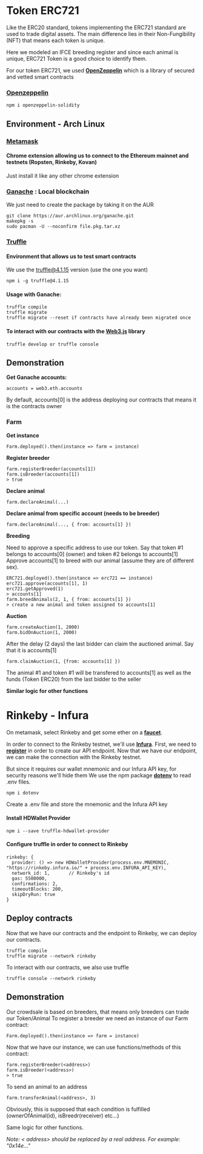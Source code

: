 # Token ERC721

Like the ERC20 standard, tokens implementing the ERC721 standard are used to trade digital assets. The main difference lies in their Non-Fungibility (NFT) that means each token is unique.

Here we modeled an IFCE breeding register and since each animal is unique, ERC721 Token is a good choice to identify them.

For our token ERC721, we used **[OpenZeppelin](https://github.com/OpenZeppelin/openzeppelin-solidity)** which is a library of secured and vetted smart contracts

### [Openzeppelin](https://github.com/OpenZeppelin/openzeppelin-solidity)

    npm i openzeppelin-solidity

## Environment - Arch Linux

### [Metamask](https://metamask.io/)

#### Chrome extension allowing us to connect to the Ethereum mainnet and testnets (Ropsten, Rinkeby, Kovan)

Just install it like any other chrome extension

### [Ganache](https://truffleframework.com/) : Local blockchain

We just need to create the package by taking it on the AUR

    git clone https://aur.archlinux.org/ganache.git
    makepkg -s
    sudo pacman -U --noconfirm file.pkg.tar.xz

### [Truffle](https://truffleframework.com/)

#### Environment that allows us to test smart contracts

We use the truffle@4.1.15 version (use the one you want)

    npm i -g truffle@4.1.15

#### Usage with Ganache:

    truffle compile
    truffle migrate
    truffle migrate --reset if contracts have already been migrated once

#### To interact with our contracts with the **[Web3.js](https://github.com/ethereum/wiki/wiki/JavaScript-API)** library

    truffle develop or truffle console

## Demonstration

**Get Ganache accounts:**

    accounts = web3.eth.accounts

By default, accounts[0] is the address deploying our contracts that means it is the contracts owner

### Farm

**Get instance**

    Farm.deployed().then(instance => farm = instance)

**Register breeder**

    farm.registerBreeder(accounts[1])
    farm.isBreeder(accounts[1])
    > true

**Declare animal**

    farm.declareAnimal(...)

**Declare animal from specific account (needs to be breeder)**

    farm.declareAnimal(..., { from: accounts[1] })

**Breeding**

Need to approve a specific address to use our token. Say that token #1 belongs to accounts[0] (owner) and token #2 belongs to accounts[1]
Approve accounts[1] to breed with our animal (assume they are of different sex).

    ERC721.deployed().then(instance => erc721 == instance)
    erc721.approve(accounts[1], 1)
    erc721.getApproved(1)
    > accounts[1]
    farm.breedAnimals(2, 1, { from: accounts[1] })
    > create a new animal and token assigned to accounts[1]

**Auction**

    farm.createAuction(1, 2000)
    farm.bidOnAuction(1, 2000)

After the delay (2 days) the last bidder can claim the auctioned animal. Say that it is accounts[1]

    farm.claimAuction(1, {from: accounts[1] })

The animal #1 and token #1 will be transfered to accounts[1] as well as the funds (Token ERC20) from the last bidder to the seller

**Similar logic for other functions**

# Rinkeby - Infura

On metamask, select Rinkeby and get some ether on a **[faucet](https://faucet.rinkeby.io/)**. 

In order to connect to the Rinkeby testnet, we'll use **[Infura](https://infura.io)**. First, we need to **[register](https://infura.io/signup)** in order to create our API endpoint.
Now that we have our endpoint, we can make the connection with the Rinkeby testnet.

But since it requires our wallet mnemonic and our Infura API key, for security reasons we'll hide them
We use the npm package **[dotenv](https://www.npmjs.com/package/dotenv)** to read .env files.

    npm i dotenv

Create a .env file and store the mnemonic and the Infura API key

#### Install HDWallet Provider

    npm i --save truffle-hdwallet-provider

#### Configure truffle in order to connect to Rinkeby

    rinkeby: {
      provider: () => new HDWalletProvider(process.env.MNEMONIC, "https://rinkeby.infura.io/" + process.env.INFURA_API_KEY),
      network_id: 1,       // Rinkeby's id
      gas: 5500000,        
      confirmations: 2,    
      timeoutBlocks: 200,  
      skipDryRun: true     
    }

## Deploy contracts

Now that we have our contracts and the endpoint to Rinkeby, we can deploy our contracts.

    truffle compile
    truffle migrate --network rinkeby

To interact with our contracts, we also use truffle

    truffle console --network rinkeby

## Demonstration

Our crowdsale is based on breeders, that means only breeders can trade our Token/Animal
To register a breeder we need an instance of our Farm contract:

    Farm.deployed().then(instance => farm = instance)

Now that we have our instance, we can use functions/methods of this contract:

    farm.registerBreeder(<address>)
    farm.isBreeder(<address>)
    > true

To send an animal to an address

    farm.transferAnimal(<address>, 3)

Obviously, this is supposed that each condition is fulfilled (ownerOfAnimal(id), isBreedr(receiver) etc...)

Same logic for other functions.

*Note: < address> should be replaced by a real address. For example: "0x14e..."*